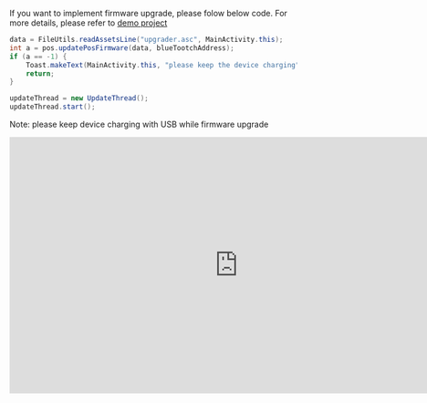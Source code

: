 If you want to implement firmware upgrade, please folow below code. 
For more details, please refer to [demo project](https://github.com/DspreadOrg/android/blob/master/pos_android_studio_demo/pos_android_studio_app/src/main/java/com/dspread/demoui/activity/MainActivity.java)



``` java
data = FileUtils.readAssetsLine("upgrader.asc", MainActivity.this);
int a = pos.updatePosFirmware(data, blueTootchAddress);
if (a == -1) {
    Toast.makeText(MainActivity.this, "please keep the device charging", Toast.LENGTH_LONG).show(); 
    return;
}

updateThread = new UpdateThread();
updateThread.start();
```

Note: please keep device charging with USB while firmware upgrade

<p align="center">
<iframe width="800" align height="450" src="https://www.youtube.com/embed/5ZTFwyKwPls" frameborder="0" allow="accelerometer; autoplay; clipboard-write; encrypted-media; gyroscope; picture-in-picture" allowfullscreen></iframe>
</p>
